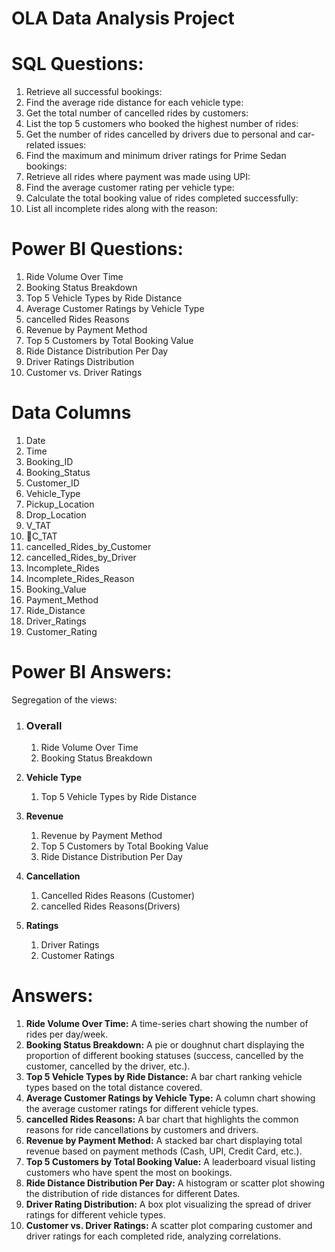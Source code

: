 # OLA Data Analysis Project
# SQL Questions:
1. Retrieve all successful bookings:
1. Find the average ride distance for each vehicle type:
1. Get the total number of cancelled rides by customers:
1. List the top 5 customers who booked the highest number of rides:
1. Get the number of rides cancelled by drivers due to personal and car-related issues:
1. Find the maximum and minimum driver ratings for Prime Sedan bookings:
1. Retrieve all rides where payment was made using UPI:
1. Find the average customer rating per vehicle type:
1. Calculate the total booking value of rides completed successfully:
1. List all incomplete rides along with the reason:

# Power BI Questions:
1. Ride Volume Over Time
1. Booking Status Breakdown
1. Top 5 Vehicle Types by Ride Distance
1. Average Customer Ratings by Vehicle Type
1. cancelled Rides Reasons
1. Revenue by Payment Method
1. Top 5 Customers by Total Booking Value
1. Ride Distance Distribution Per Day
1. Driver Ratings Distribution
1. Customer vs. Driver Ratings


# Data Columns


1. Date
1. Time
1. Booking_ID
1. Booking_Status
1. Customer_ID
1. Vehicle_Type
1. Pickup_Location
1. Drop_Location
1. V_TAT
1. C_TAT
1. cancelled_Rides_by_Customer
1. cancelled_Rides_by_Driver
1. Incomplete_Rides
1. Incomplete_Rides_Reason
1. Booking_Value
1. Payment_Method
1. Ride_Distance
1. Driver_Ratings
1. Customer_Rating

# Power BI Answers:

Segregation of the views:
1. ### **Overall**
   1. Ride Volume Over Time
   2. Booking Status Breakdown

2. **Vehicle Type**
   1. Top 5 Vehicle Types by Ride Distance

3. **Revenue**
   1. Revenue by Payment Method
   2. Top 5 Customers by Total Booking Value
   3. Ride Distance Distribution Per Day

4. **Cancellation**
   1. Cancelled Rides Reasons (Customer)
   2. cancelled Rides Reasons(Drivers)

5. **Ratings**
   1. Driver Ratings
   2. Customer Ratings

# Answers:
1. **Ride Volume Over Time:** A time-series chart showing the number of rides per day/week.
1. **Booking Status Breakdown:** A pie or doughnut chart displaying the proportion of different booking statuses (success, cancelled by the customer, cancelled by the driver, etc.).
1. **Top 5 Vehicle Types by Ride Distance:** A bar chart ranking vehicle types based on the total distance covered.
1. **Average Customer Ratings by Vehicle Type:** A column chart showing the average customer ratings for different vehicle types.
1. **cancelled Rides Reasons:** A bar chart that highlights the common reasons for ride cancellations by customers and drivers.
1. **Revenue by Payment Method:** A stacked bar chart displaying total revenue based on payment methods (Cash, UPI, Credit Card, etc.).
1. **Top 5 Customers by Total Booking Value:** A leaderboard visual listing customers who have spent the most on bookings.
1. **Ride Distance Distribution Per Day:** A histogram or scatter plot showing the distribution of ride distances for different Dates.
1. **Driver Rating Distribution:** A box plot visualizing the spread of driver ratings for different vehicle types.
1. **Customer vs. Driver Ratings:** A scatter plot comparing customer and driver ratings for each completed ride, analyzing correlations.
